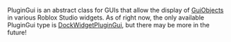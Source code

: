 PluginGui is an abstract class for GUIs that allow the display of [GuiObjects](https://developer.roblox.com/en-us/api-reference/class/GuiObject) in various Roblox Studio widgets. As of right now, the only available PluginGui type is [DockWidgetPluginGui](https://developer.roblox.com/en-us/api-reference/class/DockWidgetPluginGui), but there may be more in the future!